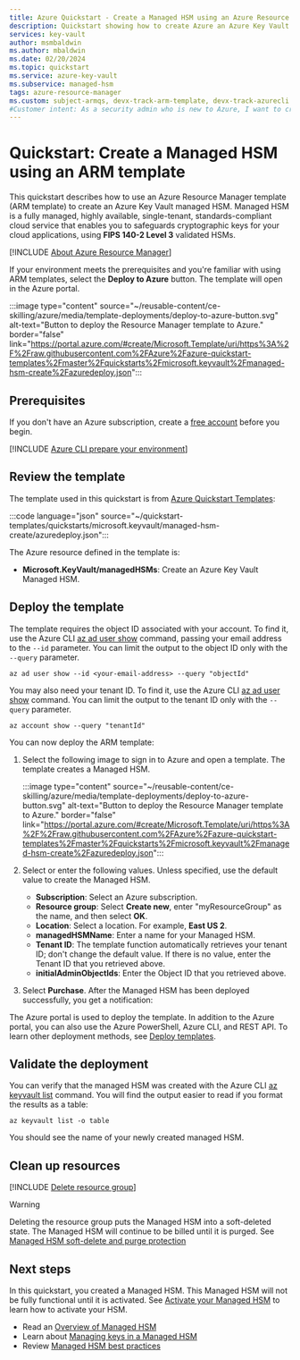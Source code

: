 ```yaml
---
title: Azure Quickstart - Create a Managed HSM using an Azure Resource Manager template
description: Quickstart showing how to create Azure an Azure Key Vault Managed HSM using Resource Manager template
services: key-vault
author: msmbaldwin
ms.author: mbaldwin
ms.date: 02/20/2024
ms.topic: quickstart
ms.service: azure-key-vault
ms.subservice: managed-hsm
tags: azure-resource-manager
ms.custom: subject-armqs, devx-track-arm-template, devx-track-azurecli
#Customer intent: As a security admin who is new to Azure, I want to create a managed HSM using an Azure Resource Manager template.
---
```


# Quickstart: Create a Managed HSM using an ARM template

This quickstart describes how to use an Azure Resource Manager template (ARM template) to create an Azure Key Vault managed HSM.  Managed HSM is a fully managed, highly available, single-tenant, standards-compliant cloud service that enables you to safeguards cryptographic keys for your cloud applications, using **FIPS 140-2 Level 3** validated HSMs.  

[!INCLUDE [About Azure Resource Manager](~/reusable-content/ce-skilling/azure/includes/resource-manager-quickstart-introduction.md)]

If your environment meets the prerequisites and you're familiar with using ARM templates, select the **Deploy to Azure** button. The template will open in the Azure portal.

:::image type="content" source="~/reusable-content/ce-skilling/azure/media/template-deployments/deploy-to-azure-button.svg" alt-text="Button to deploy the Resource Manager template to Azure." border="false" link="https://portal.azure.com/#create/Microsoft.Template/uri/https%3A%2F%2Fraw.githubusercontent.com%2FAzure%2Fazure-quickstart-templates%2Fmaster%2Fquickstarts%2Fmicrosoft.keyvault%2Fmanaged-hsm-create%2Fazuredeploy.json":::

## Prerequisites

If you don't have an Azure subscription, create a [free account](https://azure.microsoft.com/free/?WT.mc_id=A261C142F) before you begin.

[!INCLUDE [Azure CLI prepare your environment](~/reusable-content/azure-cli/azure-cli-prepare-your-environment-no-header.md)]

## Review the template

The template used in this quickstart is from [Azure Quickstart Templates](https://azure.microsoft.com/resources/templates/managed-hsm-create):

:::code language="json" source="~/quickstart-templates/quickstarts/microsoft.keyvault/managed-hsm-create/azuredeploy.json":::

The Azure resource defined in the template is:

* **Microsoft.KeyVault/managedHSMs**: Create an Azure Key Vault Managed HSM.

## Deploy the template

The template requires the object ID associated with your account. To find it, use the Azure CLI [az ad user show](/cli/azure/ad/user#az-ad-user-show) command, passing your email address to the `--id` parameter. You can limit the output to the object ID only with the `--query` parameter.

```azurecli-interactive
az ad user show --id <your-email-address> --query "objectId"
```

You may also need your tenant ID. To find it, use the Azure CLI [az ad user show](/cli/azure/account#az-account-show) command. You can limit the output to the tenant ID only with the `--query` parameter.

 ```azurecli-interactive
 az account show --query "tenantId"
 ```

You can now deploy the ARM template:

1. Select the following image to sign in to Azure and open a template. The template creates a Managed HSM.

    :::image type="content" source="~/reusable-content/ce-skilling/azure/media/template-deployments/deploy-to-azure-button.svg" alt-text="Button to deploy the Resource Manager template to Azure." border="false" link="https://portal.azure.com/#create/Microsoft.Template/uri/https%3A%2F%2Fraw.githubusercontent.com%2FAzure%2Fazure-quickstart-templates%2Fmaster%2Fquickstarts%2Fmicrosoft.keyvault%2Fmanaged-hsm-create%2Fazuredeploy.json":::

1. Select or enter the following values.  Unless specified, use the default value to create the Managed HSM.

    - **Subscription**: Select an Azure subscription.
    - **Resource group**: Select **Create new**, enter "myResourceGroup" as the name, and then select **OK**.
    - **Location**: Select a location. For example, **East US 2**.
    - **managedHSMName**: Enter a name for your Managed HSM.
    - **Tenant ID**: The template function automatically retrieves your tenant ID; don't change the default value.  If there is no value, enter the Tenant ID that you retrieved above.
    - **initialAdminObjectIds**: Enter the Object ID that you retrieved above.

1. Select **Purchase**. After the Managed HSM has been deployed successfully, you get a notification:

The Azure portal is used to deploy the template. In addition to the Azure portal, you can also use the Azure PowerShell, Azure CLI, and REST API. To learn other deployment methods, see [Deploy templates](/azure/azure-resource-manager/templates/deploy-powershell).

## Validate the deployment

You can verify that the managed HSM was created with the Azure CLI [az keyvault list](/cli/azure/keyvault#az-keyvault-list) command. You will find the output easier to read if you format the results as a table:

```azurecli-interactive
az keyvault list -o table
```

You should see the name of your newly created managed HSM.

## Clean up resources

[!INCLUDE [Delete resource group](../../../includes/cli-rg-delete.md)]

> [!WARNING]
> Deleting the resource group puts the Managed HSM into a soft-deleted state. The Managed HSM will continue to be billed until it is purged. See [Managed HSM soft-delete and purge protection](recovery.md)

## Next steps

In this quickstart, you created a Managed HSM. This Managed HSM will not be fully functional until it is activated. See [Activate your Managed HSM](quick-create-cli.md#activate-your-managed-hsm) to learn how to activate your HSM.

- Read an [Overview of Managed HSM](overview.md)
- Learn about [Managing keys in a Managed HSM](key-management.md)
- Review [Managed HSM best practices](best-practices.md)
